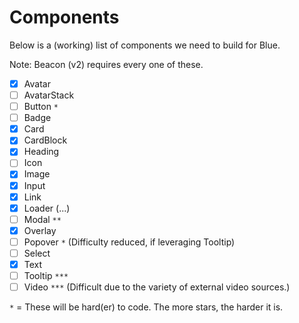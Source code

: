# Components

Below is a (working) list of components we need to build for Blue.

Note: Beacon (v2) requires every one of these.

* [x] Avatar
* [ ] AvatarStack
* [ ] Button `*`
* [ ] Badge
* [x] Card
* [x] CardBlock
* [x] Heading
* [ ] Icon
* [x] Image
* [x] Input
* [x] Link
* [x] Loader (...)
* [ ] Modal `**`
* [x] Overlay
* [ ] Popover `*` (Difficulty reduced, if leveraging Tooltip)
* [ ] Select
* [x] Text
* [ ] Tooltip `***`
* [ ] Video `***` (Difficult due to the variety of external video sources.)

`*` = These will be hard(er) to code. The more stars, the harder it is.
